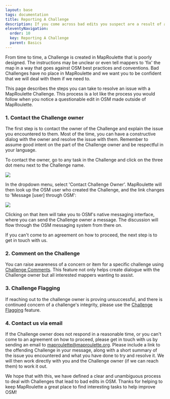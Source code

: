 ```yaml
---
layout: base
tags: documentation
title: Reporting A Challenge
description: If you come across bad edits you suspect are a result of a poorly designed MapRoulette Challenge, here are the steps you can take to resolve it.
eleventyNavigation:
  order: 10
  key: Reporting A Challenge
  parent: Basics
---
```


From time to time, a Challenge is created in MapRoulette that is poorly designed. The instructions may be unclear or even tell mappers to 'fix' the map in a way that goes against OSM best practices and conventions. Bad Challenges have no place in MapRoulette and we want you to be confident that we will deal with them if we need to.

This page describes the steps you can take to resolve an issue with a MapRoulette Challenge. This process is a lot like the process you would follow when you notice a questionable edit in OSM made outside of MapRoulette. 

### 1. Contact the Challenge owner

The first step is to contact the owner of the Challenge and explain the issue you encountered to them. Most of the time, you can have a constructive dialog with the owner and resolve the issue with them. Remember to assume good intent on the part of the Challenge owner and be respectful in your language.

To contact the owner, go to any task in the Challenge and click on the three dot menu next to the Challenge name.

![](screen-shot-2021-03-02-at-2.26.20-pm.png)

In the dropdown menu, select 'Contact Challenge Owner'. MapRoulette will then look up the OSM user who created the Challenge, and the link changes to 'Message \[user] through OSM':

![](screen-shot-2021-03-02-at-2.26.28-pm.png)

Clicking on that item will take you to OSM's native messaging interface, where you can send the Challenge owner a message. The discussion will flow through the OSM messaging system from there on.

If you can't come to an agreement on how to proceed, the next step is to get in touch with us.

### 2. Comment on the Challenge

You can raise awareness of a concern or item for a specific challenge using [Challenge Comments](/documentation/challenge-comments).  This feature not only helps create dialogue with the Challenge owner but all interested mappers wanting to assist.

### 3. Challenge Flagging

If reaching out to the challenge owner is proving unsuccessful, and there is continued concern of a challenge's integrity, please use the [Challenge Flagging](/documentation/challenge-flagging) feature.

### 4. Contact us via email

If the Challenge owner does not respond in a reasonable time, or you can't come to an agreement on how to proceed, please get in touch with us by sending an email to maproulette@maproulette.org. Please include a link to the offending Challenge in your message, along with a short summary of the issue you encountered and what you have done to try and resolve it. We will then work directly with you and the Challenge owner (if we can reach them) to work it out. 

We hope that with this, we have defined a clear and unambiguous process to deal with Challenges that lead to bad edits in OSM. Thanks for helping to keep MapRoulette a great place to find interesting tasks to help improve OSM!